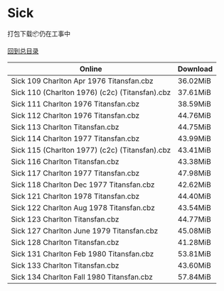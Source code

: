 # Sick

打包下载📦仍在工事中

[回到总目录](/Catalogs.md)







Online | Download
--- | ---
Sick 109 Charlton Apr 1976 Titansfan.cbz | 36.02MiB
Sick 110 (Charlton 1976) (c2c) (Titansfan).cbz | 37.61MiB
Sick 111 Charlton 1976 Titansfan.cbz | 38.59MiB
Sick 112 Charlton 1976 Titansfan.cbz | 44.76MiB
Sick 113 Charlton Titansfan.cbz | 44.75MiB
Sick 114 Charlton 1977 Titansfan.cbz | 43.99MiB
Sick 115 (Charlton 1977) (c2c) (Titansfan).cbz | 43.41MiB
Sick 116 Charlton Titansfan.cbz | 43.38MiB
Sick 117 Charlton 1977 Titansfan.cbz | 47.98MiB
Sick 118 Charlton Dec 1977 Titansfan.cbz | 42.62MiB
Sick 121 Charlton 1978 Titansfan.cbz | 44.40MiB
Sick 122 Charlton Aug 1978 Titansfan.cbz | 43.54MiB
Sick 123 Charlton Titansfan.cbz | 44.77MiB
Sick 127 Charlton June 1979 Titansfan.cbz | 45.08MiB
Sick 128 Charlton Titansfan.cbz | 41.28MiB
Sick 131 Charlton Feb 1980 Titansfan.cbz | 53.81MiB
Sick 133 Charlton Titansfan.cbz | 43.60MiB
Sick 134 Charlton Fall 1980 Titansfan.cbz | 57.84MiB